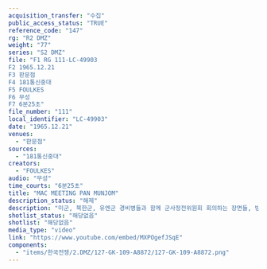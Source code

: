 ```yaml
---
acquisition_transfer: "수집"
public_access_status: "TRUE"
reference_code: "147"
rg: "R2 DMZ"
weight: "77"
series: "S2 DMZ"
file: "F1 RG 111-LC-49903
F2 1965.12.21
F3 판문점 
F4 181통신중대
F5 FOULKES
F6 무성 
F7 6분25초"
file_number: "111"
local_identifier: "LC-49903"
date: "1965.12.21"
venues: 
  - "판문점"
sources: 
  - "181통신중대"
creators: 
  - "FOULKES"
audio: "무성"
time_courts: "6분25초"
title: "MAC MEETING PAN MUNJOM"
description_status: "해제"
description: "미군, 북한군, 유엔군 경비병들과 함께 군사정전위원회 회의하는 장면들, 방문자가 주변을 둘러 보고 있다. Harry Sands(USAF) 장군은 회의 장소를 떠나 차를 타고 출발한다. 북한 경비병들이 행진하고 있다. 한국 언론인들은 북한 사람들과 이야기를 나누고 있다."
shotlist_status: "해당없음"
shotlist: "해당없음"
media_type: "video"
link: "https://www.youtube.com/embed/MXPOgefJSqE"
components: 
  - "items/한국전쟁/2.DMZ/127-GK-109-A8872/127-GK-109-A8872.png"
---
```


